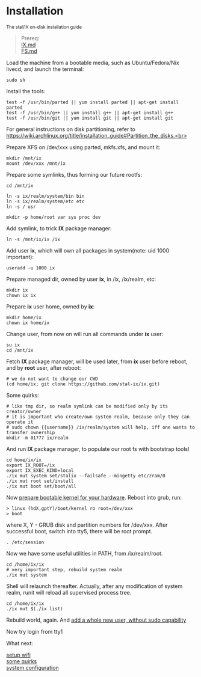 # Installation
<sup> The stal/IX on-disk installation guide </sup>

> Prereq:<br>
> [IX.md](IX.md)<br>
> [FS.md](FS.md)<br>

<!-- {% raw %} -->

Load the machine from a bootable media, such as Ubuntu/Fedora/Nix livecd, and launch the terminal:

```shell
sudo sh
```

Install the tools:

```shell
test -f /usr/bin/parted || yum install parted || apt-get install parted
test -f /usr/bin/g++ || yum install g++ || apt-get install g++
test -f /usr/bin/git || yum install git || apt-get install git
```

For general instructions on disk partitioning, refer to<br>
https://wiki.archlinux.org/title/installation_guide#Partition_the_disks.<br>

Prepare XFS on /dev/xxx using parted, mkfs.xfs, and mount it:

```shell
mkdir /mnt/ix
mount /dev/xxx /mnt/ix
```

Prepare some symlinks, thus forming our future rootfs:

```shell
cd /mnt/ix

ln -s ix/realm/system/bin bin
ln -s ix/realm/system/etc etc
ln -s / usr

mkdir -p home/root var sys proc dev
```

Add symlink, to trick **IX** package manager:

```shell
ln -s /mnt/ix/ix /ix
```

Add user **ix**, which will own all packages in system(note: uid 1000 important):

```shell
useradd -u 1000 ix
```

Prepare managed dir, owned by user **ix**, in /ix, /ix/realm, etc:

```shell
mkdir ix
chown ix ix
```

Prepare **ix** user home, owned by **ix**:

```shell
mkdir home/ix
chown ix home/ix
```

Change user, from now on will run all commands under **ix** user:

```shell
su ix
cd /mnt/ix
```

Fetch **IX** package manager, will be used later, from **ix** user before reboot, and by **root** user, after reboot:

```shell
# we do not want to change our CWD
(cd home/ix; git clone https://github.com/stal-ix/ix.git)
```

Some quirks:

```shell
# like tmp dir, so realm symlink can be modified only by its creator/owner
# it is important who create/own system realm, because only they can operate it
# sudo chown {{username}} /ix/realm/system will help, iff one wants to transfer ownership 
mkdir -m 01777 ix/realm
```

And run **IX** package manager, to populate our root fs with bootstrap tools!

```shell
cd home/ix/ix
export IX_ROOT=/ix
export IX_EXEC_KIND=local
./ix mut system set/stalix --failsafe --mingetty etc/zram/0
./ix mut root set/install
./ix mut boot set/boot/all
```

Now [prepare bootable kernel for your hardware](KERNEL.md). Reboot into grub, run:

```shell
> linux (hdX,gptY)/boot/kernel ro root=/dev/xxx
> boot
```

where X, Y - GRUB disk and partition numbers for /dev/xxx.
After successful boot, switch into tty5, there will be root prompt.

```shell
. /etc/session
```

Now we have some useful utilities in PATH, from /ix/realm/root.

```shell
cd /home/ix/ix
# very important step, rebuild system realm
./ix mut system
```

Shell will relaunch thereafter. Actually, after any modification of system realm, runit will reload all supervised process tree.

```shell
cd /home/ix/ix
./ix mut $(./ix list)
```

Rebuild world, again. And [add a whole new user, without sudo capability](https://github.com/stal-ix/stal-ix.github.io/blob/main/ETC.md#add-user)<br>

Now try login from tty1

What next: 

[setup wifi](WIFI.md)<br>
[some quirks](CAVEATS.md)<br>
[system configuration](ETC.md)

<!-- {% endraw %} -->

